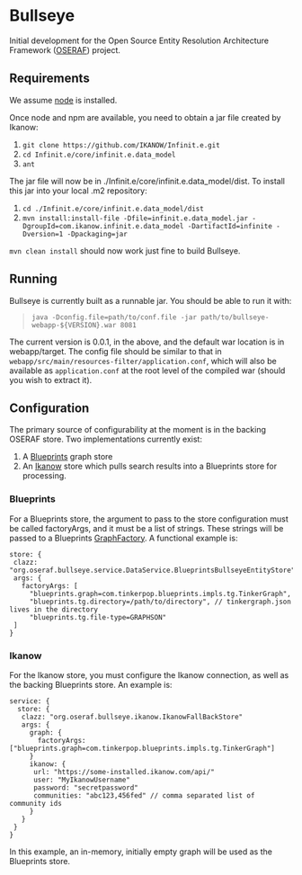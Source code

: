 # Bullseye

Initial development for the Open Source Entity Resolution Architecture Framework ([OSERAF](https://groups.google.com/forum/#!forum/oseraf)) project.

## Requirements

We assume [node](http://nodejs.org/download/) is installed.

Once node and npm are available, you need to obtain a jar file created by Ikanow:

1. `git clone https://github.com/IKANOW/Infinit.e.git`
2. `cd Infinit.e/core/infinit.e.data_model`
3. `ant`

The jar file will now be in ./Infinit.e/core/infinit.e.data_model/dist.
To install this jar into your local .m2 repository:

1. `cd ./Infinit.e/core/infinit.e.data_model/dist`
2. `mvn install:install-file -Dfile=infinit.e.data_model.jar -DgroupId=com.ikanow.infinit.e.data_model -DartifactId=infinite -Dversion=1 -Dpackaging=jar`


`mvn clean install` should now work just fine to build Bullseye.


## Running

Bullseye is currently built as a runnable jar. You should be able to run it with:
> `java -Dconfig.file=path/to/conf.file -jar path/to/bullseye-webapp-${VERSION}.war 8081`

The current version is 0.0.1, in the above, and the default war location is in webapp/target. The config file
should be similar to that in `webapp/src/main/resources-filter/application.conf`, which will also be available as
`application.conf` at the root level of the compiled war (should you wish to extract it).


## Configuration

The primary source of configurability at the moment is in the backing OSERAF store. Two implementations currently exist:

1. A [Blueprints](http://blueprints.tinkerpop.com/) graph store
2. An [Ikanow](http://www.ikanow.com/) store which pulls search results into a Blueprints store for processing.

### Blueprints

For a Blueprints store, the argument to pass to the store configuration must be called factoryArgs, and it must be a
list of strings. These strings will be passed to a Blueprints
[GraphFactory](https://github.com/tinkerpop/blueprints/wiki/Code-Examples#use-graphfactory). A functional example is:
```
store: {
 clazz: "org.oseraf.bullseye.service.DataService.BlueprintsBullseyeEntityStore"
 args: {
   factoryArgs: [
 	 "blueprints.graph=com.tinkerpop.blueprints.impls.tg.TinkerGraph",
 	 "blueprints.tg.directory=/path/to/directory", // tinkergraph.json lives in the directory
 	 "blueprints.tg.file-type=GRAPHSON"
 ]
}
```

### Ikanow

For the Ikanow store, you must configure the Ikanow connection, as well as the backing Blueprints store.
An example is:
```
service: {
  store: {
   clazz: "org.oseraf.bullseye.ikanow.IkanowFallBackStore"
   args: {
     graph: {
       factoryArgs: ["blueprints.graph=com.tinkerpop.blueprints.impls.tg.TinkerGraph"]
     }
     ikanow: {
   	  url: "https://some-installed.ikanow.com/api/"
   	  user: "MyIkanowUsername"
   	  password: "secretpassword"
   	  communities: "abc123,456fed" // comma separated list of community ids
     }
   }
 }
}
```
In this example, an in-memory, initially empty graph will be used as the Blueprints store.
